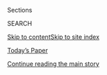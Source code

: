 <div id="app">

<div>

<div class="NYTAppHideMasthead css-1r6wvpq e1suatyy0">

<div class="section css-ui9rw0 e1suatyy2">

<div class="css-eph4ug er09x8g0">

<div class="css-6n7j50">

</div>

<span class="css-1dv1kvn">Sections</span>

<div class="css-10488qs">

<span class="css-1dv1kvn">SEARCH</span>

</div>

[Skip to content](#site-content)[Skip to site
index](#site-index)

</div>

<div class="css-10698na e1huz5gh0">

</div>

</div>

<div id="masthead-bar-one" class="section hasLinks css-15hmgas e1csuq9d3">

<div class="css-uqyvli e1csuq9d0">

</div>

<div class="css-1uqjmks e1csuq9d1">

</div>

<div class="css-9e9ivx">

[](https://myaccount.nytimes3xbfgragh.onion/auth/login?response_type=cookie&client_id=vi)

</div>

<div class="css-1bvtpon e1csuq9d2">

[Today’s Paper](https://www.nytimes3xbfgragh.onion/section/todayspaper)

</div>

</div>

</div>

</div>

<div data-aria-hidden="false">

<div id="site-content" data-role="main">

<div id="top-wrapper" class="css-15p45cc eaca97t0" type="top">

<div id="top-slug" class="css-19x0jxb eaca97t1" hidden="">

Advertisement

</div>

[Continue reading the main
story](#after-top)

<div class="ad top-wrapper" style="text-align:center;height:100%;display:block;min-height:90px">

<div id="top" class="place-ad" data-position="top" data-size-key="top">

</div>

</div>

<div id="after-top">

</div>

</div>

<div id="byline" class="section css-15h4p1b e9abtgs0">

<div class="css-1j21atc e1svk9qx1">

<div class="css-nfcc9b e1svk9qx3">

<div class="css-vl9dhg e1svk9qx5">

<div class="css-1nrhkj6 e1svk9qx6">

# Brett Anderson

</div>

## <span></span>

Brett Anderson joined the Food desk as a contributor in July 2019. 

<span class="css-dd5dyy">More**</span>

</div>

</div>

</div>

<div>

<div id="mid1-wrapper" class="css-1mn4oms eaca97t0" type="rank">

<div id="mid1-slug" class="css-1tag3rd eaca97t1">

Advertisement

</div>

[Continue reading the main
story](#after-mid1)

<div id="mid1" class="ad mid1-wrapper" style="text-align:center;height:100%;display:block">

</div>

<div id="after-mid1">

</div>

</div>

</div>

<div class="css-185go5a e1o5byef0">

<div class="css-15cbhtu">

  - [Latest](#stream-panel)
  - <span class="css-6n7j50">Search</span>
    <div class="control">
    <div class="label-container css-1dv1kvn">
    Search
    </div>
    <div class="css-wm4t3d">
    **<span id="clear-search-input" class="css-1dv1kvn">Clear this text
    input</span>
    </div>
    </div>
    <span class="css-1iovbfw"></span>

<div id="stream-panel" class="section css-8msx5b e1jz0cab1">

<div class="css-13mho3u">

1.  
    
    <div class="css-1cp3ece">
    
    <div class="css-1l4spti">
    
    [](/2020/09/04/dining/lucky-palace-bossier-city-louisiana-restaurant.html)
    
    <div class="css-79elbk">
    
    ![](https://static01.graylady3jvrrxbe.onion/images/2020/09/09/dining/04lucky-palace8/04lucky-palace8-thumbWide.jpg?quality=75&auto=webp&disable=upscale)
    
    </div>
    
    ## In Louisiana, Love for a Chinese Restaurant and Its Magnetic Owner
    
    For years, Lucky Palace has drawn fans for its intriguing wine list.
    Now, they come to help their dear friend Kuan Lim in his time of
    need.
    
    <div class="css-1nqbnmb ea5icrr0">
    
    By <span class="css-1n7hynb">Brett
    Anderson</span>
    
    </div>
    
    </div>
    
    <div class="css-1lc2l26 e1xfvim33">
    
    </div>
    
    </div>

2.  
    
    <div class="css-1cp3ece">
    
    <div class="css-1l4spti">
    
    [](/2020/08/10/dining/chef-niven-patel-mamey-coral-gables.html)
    
    <div class="css-79elbk">
    
    ![](https://static01.graylady3jvrrxbe.onion/images/2020/08/12/dining/12virus-patel1/merlin_175113192_dc4f0b5c-b5e0-4422-b7df-f170ded72ff6-thumbWide.jpg?quality=75&auto=webp&disable=upscale)
    
    </div>
    
    ## Niven Patel, a Miami Chef, Is Not Giving Up on 2020
    
    A return to indoor dining may be far off, but he just opened a new,
    Caribbean-inspired restaurant and is moving ahead with plans for
    others.
    
    <div class="css-1nqbnmb ea5icrr0">
    
    By <span class="css-1n7hynb">Brett
    Anderson</span>
    
    </div>
    
    </div>
    
    <div class="css-1lc2l26 e1xfvim33">
    
    </div>
    
    </div>

3.  
    
    <div class="css-1cp3ece">
    
    <div class="css-1l4spti">
    
    [](/2020/07/07/dining/krewe-restaurant-mateo-mackbee-erin-lucas.html)
    
    <div class="css-79elbk">
    
    ![](https://static01.graylady3jvrrxbe.onion/images/2020/07/08/dining/07minn-blackchef2/merlin_174039339_42772292-d5c2-465e-80c7-5123edaeaf04-thumbWide.jpg?quality=75&auto=webp&disable=upscale)
    
    </div>
    
    ## Two Chefs Moved to Rural Minnesota to Expand on Their Mission of Racial Justice
    
    Mateo Mackbee and Erin Lucas left Minneapolis for a small central
    Minnesota community, where they are using their restaurant, bakery
    and farm to promote diversity and teach children about food.
    
    <div class="css-1nqbnmb ea5icrr0">
    
    By <span class="css-1n7hynb">Brett
    Anderson</span>
    
    </div>
    
    </div>
    
    <div class="css-1lc2l26 e1xfvim33">
    
    </div>
    
    </div>

4.  
    
    <div class="css-1cp3ece">
    
    <div class="css-1l4spti">
    
    [](/2020/06/16/dining/fat-rice-chicago-abe-conlon-racism.html)
    
    <div class="css-79elbk">
    
    ![](https://static01.graylady3jvrrxbe.onion/images/2020/06/17/dining/17FatRice1/17FatRice1-thumbWide-v2.jpg?quality=75&auto=webp&disable=upscale)
    
    </div>
    
    ## A Top Chicago Restaurant Messaged Its Virtue. Then Workers Spoke Up.
    
    Since Fat Rice proclaimed its support for justice, former employees
    have come forward with complaints that its chef created a hostile
    work environment.
    
    <div class="css-1nqbnmb ea5icrr0">
    
    By <span class="css-1n7hynb">Brett
    Anderson</span>
    
    </div>
    
    </div>
    
    <div class="css-1lc2l26 e1xfvim33">
    
    </div>
    
    </div>

5.  
    
    <div class="css-1cp3ece">
    
    <div class="css-1l4spti">
    
    [](/2020/05/14/dining/food-banks-free-meals-coronavirus.html)
    
    <div class="css-79elbk">
    
    ![](https://static01.graylady3jvrrxbe.onion/images/2020/05/20/dining/14virus-foodbank1/merlin_172297695_85bac692-3014-43ec-b162-a91551632824-thumbWide.jpg?quality=75&auto=webp&disable=upscale)
    
    </div>
    
    ## To Fight Waste and Hunger, Food Banks Start Cooking
    
    As farmers throw away produce and other Americans line up for food,
    relief groups are connecting the two by turning those ingredients
    into meals.
    
    <div class="css-1nqbnmb ea5icrr0">
    
    By <span class="css-1n7hynb">Brett
    Anderson</span>
    
    </div>
    
    </div>
    
    <div class="css-1lc2l26 e1xfvim33">
    
    </div>
    
    </div>

6.  
    
    <div class="css-1cp3ece">
    
    <div class="css-1l4spti">
    
    [](/2020/04/28/dining/super-fat-rice-mart-chicago-coronavirus.html)
    
    <div class="css-79elbk">
    
    ![](https://static01.graylady3jvrrxbe.onion/images/2020/04/28/dining/28virus-fatrice/merlin_171984111_54bb6f0d-4473-4e5e-a736-ebb29d120fe2-thumbWide.jpg?quality=75&auto=webp&disable=upscale)
    
    </div>
    
    ## Fat Rice, an Acclaimed Chicago Restaurant, Shifts to Meal Kits
    
    The owners say their new business isn’t a stopgap, but a lasting
    transformation to meet the demands of a new era.
    
    <div class="css-1nqbnmb ea5icrr0">
    
    By <span class="css-1n7hynb">Brett
    Anderson</span>
    
    </div>
    
    </div>
    
    <div class="css-1lc2l26 e1xfvim33">
    
    </div>
    
    </div>

7.  
    
    <div class="css-1cp3ece">
    
    <div class="css-1l4spti">
    
    [](/2020/04/07/dining/corned-ham.html)
    
    <div class="css-79elbk">
    
    ![](https://static01.graylady3jvrrxbe.onion/images/2020/04/01/dining/31ham10/merlin_171123921_3af592bc-685c-4fc4-98ac-4622a4dfdca3-thumbWide.jpg?quality=75&auto=webp&disable=upscale)
    
    </div>
    
    ## The Lure and Lore of Corned Ham, a Salty Slice of North Carolina
    
    Holidays bring a hankering for a traditional dish that the chef Bill
    Smith has devoted himself to making popular again.
    
    <div class="css-1nqbnmb ea5icrr0">
    
    By <span class="css-1n7hynb">Brett
    Anderson</span>
    
    </div>
    
    </div>
    
    <div class="css-1lc2l26 e1xfvim33">
    
    </div>
    
    </div>

8.  
    
    <div class="css-1cp3ece">
    
    <div class="css-1l4spti">
    
    [](/2020/03/28/dining/new-orleans-restaurants-coronavirus.html)
    
    <div class="css-79elbk">
    
    ![](https://static01.graylady3jvrrxbe.onion/images/2020/03/28/dining/28virus-NOLA9/28virus-NOLA9-thumbWide-v2.jpg?quality=75&auto=webp&disable=upscale)
    
    </div>
    
    ## New Orleans Restaurants, Used to Disasters, Reckon With Something Worse
    
    The dining and bar scene, so central to the city’s identity, emerged
    strong from Hurricane Katrina. But the coronavirus crisis is
    different.
    
    <div class="css-1nqbnmb ea5icrr0">
    
    By <span class="css-1n7hynb">Brett
    Anderson</span>
    
    </div>
    
    </div>
    
    <div class="css-1lc2l26 e1xfvim33">
    
    </div>
    
    </div>

9.  
    
    <div class="css-1cp3ece">
    
    <div class="css-1l4spti">
    
    [](/2020/03/17/dining/chris-shepherd-houston-restaurants.html)
    
    <div class="css-79elbk">
    
    ![](https://static01.graylady3jvrrxbe.onion/images/2020/03/18/dining/17Shepherd1-copy/17Shepherd1-copy-thumbWide-v2.jpg?quality=75&auto=webp&disable=upscale)
    
    </div>
    
    ## The Face of Houston’s Diverse Dining Scene Is a White Guy From Nebraska
    
    The chef Chris Shepherd has promoted immigrant restaurateurs and the
    city, and become a big name himself in the process.
    
    <div class="css-1nqbnmb ea5icrr0">
    
    By <span class="css-1n7hynb">Brett
    Anderson</span>
    
    </div>
    
    </div>
    
    <div class="css-1lc2l26 e1xfvim33">
    
    </div>
    
    </div>

10. 
    
    <div class="css-1cp3ece">
    
    <div class="css-1l4spti">
    
    [](/2019/12/23/dining/restaurant-lexpress-montreal.html)
    
    <div class="css-79elbk">
    
    ![](https://static01.graylady3jvrrxbe.onion/images/2019/12/25/dining/23LExpress12/merlin_166021101_cc633592-ba32-455f-a538-ffc76d7ba4cd-thumbWide.jpg?quality=75&auto=webp&disable=upscale)
    
    </div>
    
    ## L’Express, the Beloved Montreal Bistro Where So Much Began
    
    Nearly 40, the restaurant is both a cozy neighborhood place and a
    shrine to the customer-friendly style it helped inspire beyond the
    city.
    
    <div class="css-1nqbnmb ea5icrr0">
    
    By <span class="css-1n7hynb">Brett Anderson</span>
    
    </div>
    
    </div>
    
    <div class="css-1lc2l26 e1xfvim33">
    
    </div>
    
    </div>

<div class="css-13mho3u">

<div class="css-1t62hi8">

<div class="css-1stvaey">

Show
More

<div>

<div style="border:0;clip:rect(0 0 0 0);height:1px;margin:-1px;overflow:hidden;white-space:nowrap;padding:0;width:1px;position:absolute" data-role="log" data-aria-live="assertive">

</div>

<div style="border:0;clip:rect(0 0 0 0);height:1px;margin:-1px;overflow:hidden;white-space:nowrap;padding:0;width:1px;position:absolute" data-role="log" data-aria-live="assertive">

</div>

<div style="border:0;clip:rect(0 0 0 0);height:1px;margin:-1px;overflow:hidden;white-space:nowrap;padding:0;width:1px;position:absolute" data-role="log" data-aria-live="polite">

</div>

<div style="border:0;clip:rect(0 0 0 0);height:1px;margin:-1px;overflow:hidden;white-space:nowrap;padding:0;width:1px;position:absolute" data-role="log" data-aria-live="polite">

</div>

</div>

</div>

</div>

</div>

</div>

<div class="css-g6hk37 supplemental">

<div id="mid2-wrapper" class="css-10wkyv7 eaca97t0" type="lede">

<div id="mid2-slug" class="css-1tag3rd eaca97t1">

Advertisement

</div>

[Continue reading the main
story](#after-mid2)

<div id="mid2" class="ad mid2-wrapper" style="text-align:center;height:100%;display:block;min-height:250px">

</div>

<div id="after-mid2">

</div>

</div>

## Follow Elsewhere

<div class="module-body">

  - [**<span data-aria-hidden="true">BrettEats</span><span class="css-1dv1kvn">twitter
    page for BrettEats</span>](https://twitter.com/BrettEats)

</div>

## Feedback? Questions?

<div class="css-hftqp3">

Include your name, the article headline, and your message.

</div>

Email Author

</div>

</div>

</div>

</div>

</div>

</div>

## Site Index

<div>

</div>

## Site Information Navigation

  - [© <span>2020</span> <span>The New York Times
    Company</span>](https://help.nytimes3xbfgragh.onion/hc/en-us/articles/115014792127-Copyright-notice)

<!-- end list -->

  - [NYTCo](https://www.nytco.com/)
  - [Contact
    Us](https://help.nytimes3xbfgragh.onion/hc/en-us/articles/115015385887-Contact-Us)
  - [Work with us](https://www.nytco.com/careers/)
  - [Advertise](https://nytmediakit.com/)
  - [T Brand Studio](http://www.tbrandstudio.com/)
  - [Your Ad
    Choices](https://www.nytimes3xbfgragh.onion/privacy/cookie-policy#how-do-i-manage-trackers)
  - [Privacy](https://www.nytimes3xbfgragh.onion/privacy)
  - [Terms of
    Service](https://help.nytimes3xbfgragh.onion/hc/en-us/articles/115014893428-Terms-of-service)
  - [Terms of
    Sale](https://help.nytimes3xbfgragh.onion/hc/en-us/articles/115014893968-Terms-of-sale)
  - [Site
    Map](https://spiderbites.nytimes3xbfgragh.onion)
  - [Help](https://help.nytimes3xbfgragh.onion/hc/en-us)
  - [Subscriptions](https://www.nytimes3xbfgragh.onion/subscription?campaignId=37WXW)

</div>

</div>
